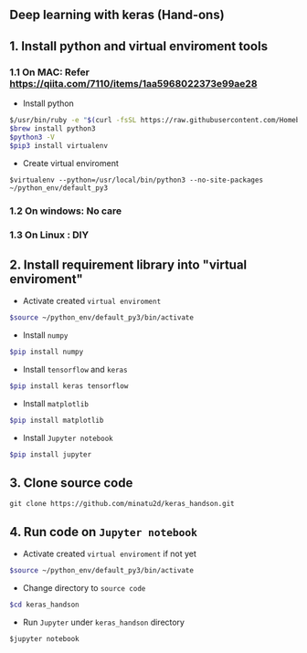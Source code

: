 Deep learning with keras (Hand-ons)
---

## 1. Install python and virtual enviroment tools
### 1.1 On MAC: Refer https://qiita.com/7110/items/1aa5968022373e99ae28
- Install python
```bash
$/usr/bin/ruby -e "$(curl -fsSL https://raw.githubusercontent.com/Homebrew/install/master/install)"
$brew install python3
$python3 -V
$pip3 install virtualenv
```

- Create virtual enviroment

```
$virtualenv --python=/usr/local/bin/python3 --no-site-packages ~/python_env/default_py3
```

### 1.2 On windows: No care

### 1.3 On Linux : DIY

## 2. Install requirement library into "virtual enviroment"
- Activate created `virtual enviroment`
```bash
$source ~/python_env/default_py3/bin/activate
```

- Install `numpy`
```bash
$pip install numpy
```
- Install `tensorflow` and `keras`
```bash
$pip install keras tensorflow
```

- Install `matplotlib`
```bash
$pip install matplotlib
```

- Install `Jupyter notebook`
```bash
$pip install jupyter
```

## 3. Clone source code
```
git clone https://github.com/minatu2d/keras_handson.git
```

## 4. Run code on `Jupyter notebook`
- Activate created `virtual enviroment` if not yet
```bash
$source ~/python_env/default_py3/bin/activate
```

- Change directory to `source code`
```bash
$cd keras_handson
```

- Run `Jupyter` under `keras_handson` directory
```
$jupyter notebook
```